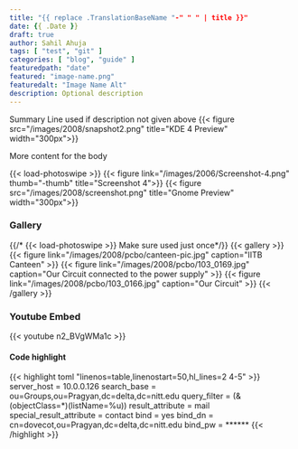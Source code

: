 ```yaml
---
title: "{{ replace .TranslationBaseName "-" " " | title }}"
date: {{ .Date }}
draft: true
author: Sahil Ahuja
tags: [ "test", "git" ]
categories: [ "blog", "guide" ]
featuredpath: "date"
featured: "image-name.png"
featuredalt: "Image Name Alt"
description: Optional description
---
```

Summary Line used if description not given above
{{< figure src="/images/2008/snapshot2.png" title="KDE 4 Preview" width="300px">}}

<!--more-->

More content for the body

<!-- From https://github.com/liwenyip/hugo-easy-gallery -->
{{< load-photoswipe >}} <!-- needed only once, include after -more- else loads multiple times in list pages ;) -->
{{< figure link="/images/2006/Screenshot-4.png" thumb="-thumb" title="Screenshot 4">}}
{{< figure src="/images/2008/screenshot.png" title="Gnome Preview" width="300px">}}

### Gallery
{{/* {{< load-photoswipe >}} Make sure used just once*/}}
{{< gallery >}}
{{< figure link="/images/2008/pcbo/canteen-pic.jpg" caption="IITB Canteen" >}}
{{< figure link="/images/2008/pcbo/103_0169.jpg" caption="Our Circuit connected to the power supply" >}}
{{< figure link="/images/2008/pcbo/103_0166.jpg" caption="Our Circuit" >}}
{{< /gallery >}}

### Youtube Embed
{{< youtube n2_BVgWMa1c >}}

#### Code highlight
<!-- https://gohugo.io/content-management/syntax-highlighting/ and
https://github.com/alecthomas/chroma -->

{{< highlight toml "linenos=table,linenostart=50,hl_lines=2 4-5" >}}
server_host = 10.0.0.126
search_base = ou=Groups,ou=Pragyan,dc=delta,dc=nitt.edu
query_filter = (&amp;(objectClass=*)(listName=%u))
result_attribute = mail
special_result_attribute = contact
bind = yes
bind_dn = cn=dovecot,ou=Pragyan,dc=delta,dc=nitt.edu
bind_pw = ******
{{< /highlight >}}
